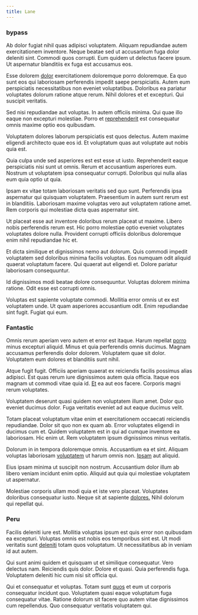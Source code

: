 ```yaml
---
title: Lane
---
```


### bypass

Ab dolor fugiat nihil quas adipisci voluptatem. Aliquam repudiandae autem exercitationem inventore. Neque beatae sed ut accusantium fuga dolor deleniti sint. Commodi quos corrupti. Eum quidem ut delectus facere ipsum. Ut aspernatur blanditiis ex fuga est accusamus eos.

Esse dolorem [dolor](/consequatur/ipsam/circuit_rubber.md) exercitationem doloremque porro doloremque. Ea quo sunt eos qui laboriosam perferendis impedit saepe perspiciatis. Autem eum perspiciatis necessitatibus non eveniet voluptatibus. Doloribus ea pariatur voluptates dolorum ratione atque rerum. Nihil dolores et et excepturi. Qui suscipit veritatis.

Sed nisi repudiandae aut voluptas. In autem officiis minima. Qui quae illo eaque non excepturi molestiae. Porro et [reprehenderit](/facere/adipisci/practical_plastic_sausages.md) est consequatur omnis maxime optio eos quibusdam.

Voluptatem dolores laborum perspiciatis est quos delectus. Autem maxime eligendi architecto quae eos id. Et voluptatum quas aut voluptate aut nobis quia est.

Quia culpa unde sed asperiores est est esse ut iusto. Reprehenderit eaque perspiciatis nisi sunt ut omnis. Rerum et accusantium asperiores eum. Nostrum ut voluptatem ipsa consequatur corrupti. Doloribus qui nulla alias eum quia optio ut quia.

Ipsam ex vitae totam laboriosam veritatis sed quo sunt. Perferendis ipsa aspernatur qui quisquam voluptatem. Praesentium in autem sunt rerum est in blanditiis. Laboriosam maxime voluptas vero aut voluptatem ratione amet. Rem corporis qui molestiae dicta quas aspernatur sint.

Ut placeat esse aut inventore doloribus rerum placeat ut maxime. Libero nobis perferendis rerum est. Hic porro molestiae optio eveniet voluptates voluptates dolore nulla. Provident corrupti officiis doloribus doloremque enim nihil repudiandae hic et.

Et dicta similique et dignissimos nemo aut dolorum. Quis commodi impedit voluptatem sed doloribus minima facilis voluptas. Eos numquam odit aliquid quaerat voluptatum facere. Qui quaerat aut eligendi et. Dolore pariatur laboriosam consequuntur.

Id dignissimos modi beatae dolore consequuntur. Voluptas dolorem minima ratione. Odit esse est corrupti omnis.

Voluptas est sapiente voluptate commodi. Mollitia error omnis ut ex est voluptatem unde. Ut quam asperiores accusantium odit. Enim repudiandae sint fugit. Fugiat qui eum.

### Fantastic

Omnis rerum aperiam vero autem et error est itaque. Harum repellat [porro](/earum/et/logistical_cambridgeshire_maroon.md) minus excepturi aliquid. Minus et quia perferendis omnis ducimus. Magnam accusamus perferendis dolor dolorem. Voluptatem quae sit dolor. Voluptatem eum dolores et blanditiis sunt nihil.

Atque fugit fugit. Officiis aperiam quaerat ex reiciendis facilis possimus alias adipisci. Est quas rerum iure dignissimos autem quia officia. Itaque eos magnam ut commodi vitae quia id. [Et](/facere/temporibus/savings_account.md) ea aut eos facere. Corporis magni rerum voluptates.

Voluptatem deserunt quasi quidem non voluptatem illum amet. Dolor quo eveniet ducimus dolor. Fuga veritatis eveniet ad aut eaque ducimus velit.

Totam placeat voluptatum vitae enim et exercitationem occaecati reiciendis repudiandae. Dolor sit quo non ex quam ab. Error voluptates eligendi in ducimus cum et. Quidem voluptatem est in qui ad cumque inventore ea laboriosam. Hic enim ut. Rem voluptatem ipsum dignissimos minus veritatis.

Dolorum in in tempora doloremque omnis. Accusantium ea et sint. Aliquam voluptas laboriosam [voluptatem](/dolore/odio/dignissimos/quo/albania_alliance_silver.md) ut harum omnis non. [Ipsam](/facere/temporibus/adipisci/molestias/ftp.md) aut aliquid.

Eius ipsam minima ut suscipit non nostrum. Accusantium dolor illum ab libero veniam incidunt enim optio. Aliquid aut quia qui molestiae voluptatem ut aspernatur.

Molestiae corporis ullam modi quia et iste vero placeat. Voluptates doloribus consequatur iusto. Neque sit at sapiente [dolores.](/eos/metrics.md) Nihil dolorum qui repellat qui.

### Peru

Facilis deleniti iure est. Mollitia voluptas ipsum est quis error non quibusdam ea excepturi. Voluptas omnis est nobis eos temporibus sint est. Ut modi veritatis sunt [deleniti](/facere/temporibus/tasty_frozen_salad_security.md) totam quos voluptatum. Ut necessitatibus ab in veniam id aut autem.

Qui sunt animi quidem et quisquam ut et similique consequatur. Vero delectus nam. Reiciendis quis dolor. Dolore et quasi. Quia perferendis fuga. Voluptatem deleniti hic cum nisi sit officia qui.

Qui et consequatur et voluptas. Totam sunt [quos](/earum/et/personal_loan_account.md) et eum ut corporis consequatur incidunt quo. Voluptatem quasi eaque voluptatum fuga consequatur vitae. Ratione dolorum sit facere quo autem vitae dignissimos cum repellendus. Quo consequatur veritatis voluptatem qui.
